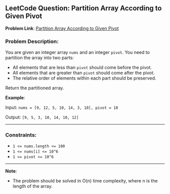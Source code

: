 ## LeetCode Question: Partition Array According to Given Pivot

**Problem Link**: [Partition Array According to Given Pivot](https://leetcode.com/problems/partition-array-according-to-given-pivot/description/?envType=daily-question&envId=2025-03-03)

### Problem Description:

You are given an integer array `nums` and an integer `pivot`. You need to partition the array into two parts:

- All elements that are less than `pivot` should come before the pivot.
- All elements that are greater than `pivot` should come after the pivot.
- The relative order of elements within each part should be preserved.

Return the partitioned array.

**Example**:

Input: `nums = [9, 12, 5, 10, 14, 3, 10], pivot = 10`

Output: `[9, 5, 3, 10, 14, 10, 12]`

---

### Constraints:
- `1 <= nums.length <= 100`
- `1 <= nums[i] <= 10^6`
- `1 <= pivot <= 10^6`

---

**Note**:
- The problem should be solved in O(n) time complexity, where n is the length of the array.
